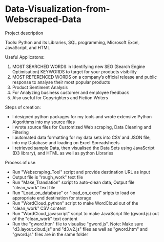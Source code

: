 # Data-Visualization-from-Webscraped-Data

Project description

Tools: Python and its Libraries, SQL programming, Microsoft Excel, JavaScript, and HTML  

Useful Applicatons: 
1) MOST SEARCHED WORDS in Identifying new SEO (Search Engine Optimisation) KEYWORDS to target for your products visibility  
2) MOST REFERENCED WORDS on a company’s official release and public response to analyse their most popular products  
3) Product Sentiment Analysis  
4) For Analyzing business customer and employee feedback  
5) Also useful for Copyrighters and Fiction Writers   

Steps of creation: 
- I designed python packages for my tools and wrote extensive Python Algorithms into my source files 
- I wrote source files for Customized Web scraping, Data Cleaning and Filtering
- I automated data formatting for my data sets into CSV and JSON file, into my Database and loading on Excel Spreadsheets 
- I retrieved sample Data, then visualised the Data Sets using JavaScript (D3 library), and HTML as well as python Libraries

Process of use:
- Run  "Webscraping_Tool" script and provide destination URL as input
- Output file is "rough_work" text file
- Run "Make_Translation" script to auto-clean data, Output file "clean_work" text file
- Run "Load_on_database" or "load_on_excel" sripts to load on appropriate end destination for storage
- Run "WordCloud_python" script to make WordCloud out of the "clean_work" CSV content
- Run "WordCloud_javascript" script to make JavaScript file (gword.js) out of the "clean_work" text content
- Run the "gword.htm" file to visualise "gword.js". 
Note: Make sure "d3.layout.cloud.js" and "d3.v2.js" files as well as "gword.htm" and "gword.js" files are in the same folder
